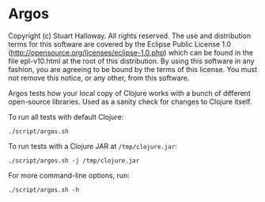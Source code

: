 Argos
=====

Copyright (c) Stuart Halloway. All rights reserved.  The use and
distribution terms for this software are covered by the Eclipse Public
License 1.0 (http://opensource.org/licenses/eclipse-1.0.php) which can
be found in the file epl-v10.html at the root of this distribution.
By using this software in any fashion, you are agreeing to be bound by
the terms of this license.  You must not remove this notice, or any
other, from this software.

Argos tests how your local copy of Clojure works with a bunch of
different open-source libraries. Used as a sanity check for changes to
Clojure itself.

To run all tests with default Clojure:

    ./script/argos.sh

To run tests with a Clojure JAR at `/tmp/clojure.jar`:

    ./script/argos.sh -j /tmp/clojure.jar

For more command-line options, run:

    ./script/argos.sh -h

